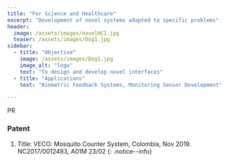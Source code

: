 ```yaml
---
title: "For Science and Healthcare"
excerpt: "Development of novel systems adapted to specific problems"
header:
  image: /assets/images/novelHCI.jpg
  teaser: /assets/images/Dog1.jpg
sidebar:
  - title: "Objective"
    image: /assets/images/Dog1.jpg
    image_alt: "logo"
    text: "To design and develop novel interfaces"
  - title: "Applications"
    text: "Biometric Feedback Systems, Monitoring Sensor Development"

---
```


PR 

### Patent
1.	Title: VECO: Mosquito Counter System, Colombia, Nov 2019. NC2017/0012483, A01M 23/02
{: .notice--info}
                                                                                                                                                  

